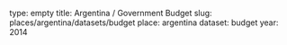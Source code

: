 type: empty
title: Argentina / Government Budget
slug: places/argentina/datasets/budget
place: argentina
dataset: budget
year: 2014
